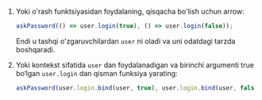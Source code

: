 

1. Yoki o'rash funktsiyasidan foydalaning, qisqacha bo'lish uchun arrow:

    ```js 
    askPassword(() => user.login(true), () => user.login(false)); 
    ```

    Endi u tashqi o'zgaruvchilardan `user` ni oladi va uni odatdagi tarzda boshqaradi.

2. Yoki kontekst sifatida `user` dan foydalanadigan va birinchi argumenti true bo‘lgan `user.login` dan qisman funksiya yarating:


    ```js 
    askPassword(user.login.bind(user, true), user.login.bind(user, false)); 
    ```
